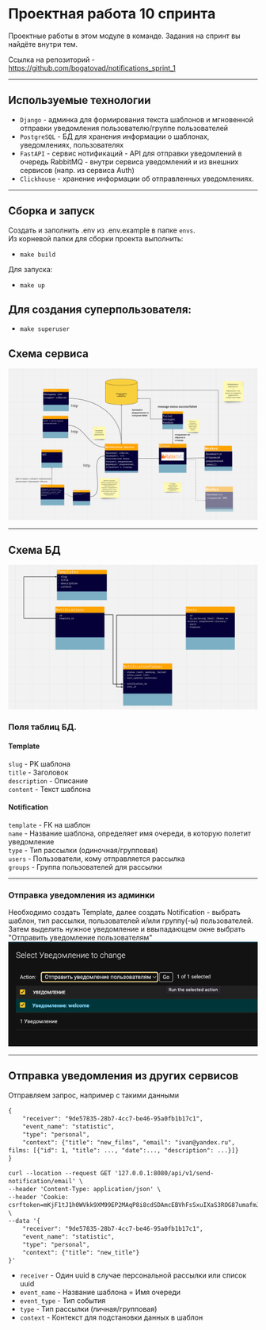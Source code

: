 # Проектная работа 10 спринта

Проектные работы в этом модуле в команде. Задания на спринт вы найдёте внутри тем.

Ссылка на репозиторий - https://github.com/bogatovad/notifications_sprint_1

---
## Используемые технологии

- `Django` - админка для формирования текста шаблонов и мгновенной отправки уведомления пользователю/группе пользователей
- `PostgreSQL` - БД для хранения информации о шаблонах, уведомлениях, пользователях
- `FastAPI` - сервис нотификаций - API для отправки уведомлений в очередь RabbitMQ - внутри сервиса уведомлений и из внешних сервисов (напр. из сервиса Auth)
- `Clickhouse` - хранение информации об отправленных уведомлениях.
---
## Сборка и запуск
Создать и заполнить .env из .env.example в папке `envs`.  
Из корневой папки для сборки проекта выполнить:
- `make build`

Для запуска:
- `make up`

## Для создания суперпользователя:
- `make superuser`

## Схема сервиса
![](docs/images/schema.png?raw=true "Схема сервиса")

---

## Схема БД

![](docs/images/schema_db.png "Схема сервиса")

### Поля таблиц БД.


#### Template
`slug` - PK шаблона  
`title` - Заголовок  
`description` - Описание  
`content` - Текст шаблона

#### Notification
`template` - FK на шаблон  
`name` - Название шаблона, определяет имя очереди, в которую полетит уведомление  
`type` - Тип рассылки (одиночная/групповая)   
`users` - Пользователи, кому отправляется рассылка  
`groups` - Группа пользователей для рассылки  

---
### Отправка уведомления из админки

Необходимо создать Template, далее создать Notification - выбрать шаблон, тип рассылки, пользователей и/или группу(-ы) пользователей.
Затем выделить нужное уведомление  и ввыпадающем окне выбрать "Отправить уведомление пользователям"
![img.png](docs/images/admin.png)

---

## Отправка уведомления из других сервисов
Отправляем запрос, например с такими данными
```
{
    "receiver": "9de57835-28b7-4cc7-be46-95a0fb1b17c1",
    "event_name": "statistic",
    "type": "personal",
    "context": {"title": "new_films", "email": "ivan@yandex.ru", films: [{"id": 1, "title": ..., "date":..., "description": ...}]}
}
```

```
curl --location --request GET '127.0.0.1:8080/api/v1/send-notification/email' \
--header 'Content-Type: application/json' \
--header 'Cookie: csrftoken=mKjF1tJ1h0WVkk9XM99EP2MAqP8i8cdSDAmcEBVhFsSxuIXaS3ROG87umafmJqcF' \
--data '{
    "receiver": "9de57835-28b7-4cc7-be46-95a0fb1b17c1",
    "event_name": "statistic",
    "type": "personal",
    "context": {"title": "new_title"}
}'
```

- `receiver` - Один uuid в случае персональной рассылки или список uuid
- `event_name` - Название шаблона = Имя очереди
- `event_type` - Тип события 
- `type` - Тип рассылки (личная/групповая)
- `context` - Контекст для подстановки данных в шаблон 